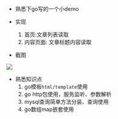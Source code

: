 - 熟悉下go写的一个小demo

- 实现 
    1.   首页:文章列表读取
    2.  内容页面: 文章标题内容读取

- 截图

![](./_image/2017-03-26-17-47-23.jpg)
   
- 熟悉知识点
    1.  go模板`html/template`使用
    2.  go http包使用，服务监听、参数解析
    3. mysql查询简单方法分装、查询使用
    4.  go数组map嵌套使用